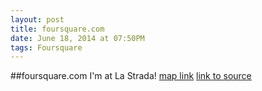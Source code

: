 ```yaml
---
layout: post
title: foursquare.com
date: June 18, 2014 at 07:50PM
tags: Foursquare
---
```

##foursquare.com
I'm at La Strada! [map link](http://ift.tt/1pgr6xW)
[link to source](http://ift.tt/1ilMR0n) 
